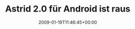 ---
retweeted: false
source: <a href="http://twitter.com" rel="nofollow">Twitter Web Client</a>
entities:
  hashtags:
  - text: gtd
    indices:
    - '50'
    - '54'
  symbols: []
  user_mentions: []
  urls: []
display_text_range:
- '0'
- '54'
favorite_count: '0'
id_str: '1130242177'
truncated: false
retweet_count: '0'
id: '1130242177'
created_at: Mon Jan 19 11:46:45 +0000 2009
favorited: false
full_text: 'Astrid 2.0 für Android ist raus! weloveastrid.com #gtd'
lang: de
tags:
- gtd
- pesos:twitter
date: '2009-01-19T11:46:45+00:00'
src: https://twitter.com/bascht/status/1130242177
original_url: https://twitter.com/bascht/status/1130242177
type: twitter_tweet
text: 'Astrid 2.0 für Android ist raus! weloveastrid.com #gtd'
title: Astrid 2.0 für Android ist raus

---